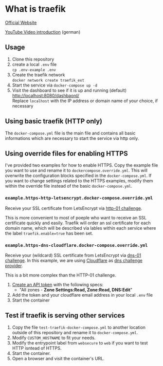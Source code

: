 # What is traefik

[Official Website](https://doc.traefik.io/traefik/)

[YouTube Video introduction](https://www.youtube.com/watch?v=_qQJquNwUmo&list) (german)

## Usage

1. Clone this repository
1. create a local `.env` file</br>
    `cp .env-example .env`
1. Create the traefik network</br>
    `docker network create traefik_ext` 
1. Start the service via `docker-compose up -d`
1. Visit the dashboard to see if it is up and running
   (default) [http://localhost:8080/dashbaord/](http://localhost:8080/dashbaord/)</br>
   Replace `localhost` with the IP address or domain name of your choice, if necessary

## Using basic traefik (HTTP only)

The `docker-compose.yml` file is the main file and contains all basic informations which are necessary to start the service via http only.

## Using override files for enabling HTTPS

I've provided two examples for how to enable HTTPS. Copy the example file you want to use and rename it to `dockercompose.override.yml`. This will overwrite the configuration blocks specified in the `docker-compose.yml`. If you want to change settings related to the HTTPS examples, modify them within the override file instead of the basic `docker-compose.yml`.

### `example.https-http-letsencrypt.docker-compose.override.yml`

Receive your SSL certificate from LetsEncrypt via [http-01 challenge](https://letsencrypt.org/docs/challenge-types/#http-01-challenge). 

This is more convenient to most of poeple who want to receive an SSL certificate quickly and easily. Traefik will order an ssl certificate for each domain name, which will be described via lables within each service where the label `traefik.enable=true` has been set.

### `example.https-dns-cloudflare.docker-compose.override.yml`

Receive your (wildcard) SSL certificate from LetsEncrypt via [dns-01 challenge](https://letsencrypt.org/docs/challenge-types/#dns-01-challenge). In this example, we are using [Cloudflare](https://www.cloudflare.com/) as [dns challenge provider](https://doc.traefik.io/traefik/https/acme/#providers). 

This is a bit more complex than the HTTP-01 challenge.

1. [Create an API token](https://dash.cloudflare.com/profile/api-tokens) with the following specs: 
    - "All zones - **Zone Settings:Read, Zone:Read, DNS:Edit**"
1. Add the token and your cloudflare email address in your local `.env` file
1. Start the container

## Test if traefik is serving other services

1. Copy the file `test-traefik-docker-compose.yml` to another location outside of this repository and rename it to `docker-compose.yml`.
1. Modify `CUSTOM_HOSTNAME` to fit your needs.
1. Modify the entrypoint label from `websecure` to `web` if you want to test HTTP isntead of HTTPS.
1. Start the container.
1. Open a browser and visit the container's URL.
